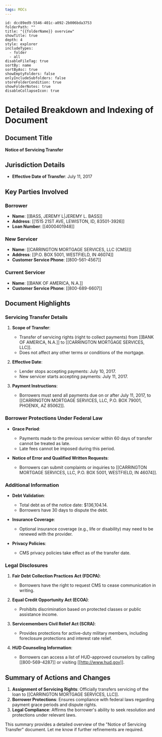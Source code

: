 ```yaml
---
tags: MOCs
---
```

```folder-overview
id: dcc89ed9-5546-401c-a092-2b006bda3753
folderPath: ""
title: "{{folderName}} overview"
showTitle: true
depth: 4
style: explorer
includeTypes:
  - folder
  - all
disableFileTag: true
sortBy: name
sortByAsc: true
showEmptyFolders: false
onlyIncludeSubfolders: false
storeFolderCondition: true
showFolderNotes: true
disableCollapseIcon: true
```

# Detailed Breakdown and Indexing of Document

## Document Title
**Notice of Servicing Transfer**

## Jurisdiction Details
- **Effective Date of Transfer**: July 11, 2017

## Key Parties Involved
### Borrower
- **Name**: [[BASS, JEREMY L|JEREMY L. BASS]]
- **Address**: [[1515 21ST AVE, LEWISTON, ID, 83501-3926]]
- **Loan Number**: [[4000401948]]

### New Servicer
- **Name**: [[CARRINGTON MORTGAGE SERVICES, LLC (CMS)]]
- **Address**: [[P.O. BOX 5001, WESTFIELD, IN 46074]]
- **Customer Service Phone**: [[800-561-4567]]

### Current Servicer
- **Name**: [[BANK OF AMERICA, N.A.]]
- **Customer Service Phone**: [[800-689-6607]]

## Document Highlights

### Servicing Transfer Details
1. **Scope of Transfer**:
   - Transfer of servicing rights (right to collect payments) from [[BANK OF AMERICA, N.A.]] to [[CARRINGTON MORTGAGE SERVICES, LLC]].
   - Does not affect any other terms or conditions of the mortgage.

2. **Effective Date**:
   - Lender stops accepting payments: July 10, 2017.
   - New servicer starts accepting payments: July 11, 2017.

3. **Payment Instructions**:
   - Borrowers must send all payments due on or after July 11, 2017, to [[CARRINGTON MORTGAGE SERVICES, LLC, P.O. BOX 79001, PHOENIX, AZ 85062]].

### Borrower Protections Under Federal Law
- **Grace Period**:
   - Payments made to the previous servicer within 60 days of transfer cannot be treated as late.
   - Late fees cannot be imposed during this period.

- **Notice of Error and Qualified Written Requests**:
   - Borrowers can submit complaints or inquiries to [[CARRINGTON MORTGAGE SERVICES, LLC, P.O. BOX 5001, WESTFIELD, IN 46074]].

### Additional Information
- **Debt Validation**:
   - Total debt as of the notice date: $136,104.14.
   - Borrowers have 30 days to dispute the debt.

- **Insurance Coverage**:
   - Optional insurance coverage (e.g., life or disability) may need to be renewed with the provider.

- **Privacy Policies**:
   - CMS privacy policies take effect as of the transfer date.

### Legal Disclosures
1. **Fair Debt Collection Practices Act (FDCPA)**:
   - Borrowers have the right to request CMS to cease communication in writing.

2. **Equal Credit Opportunity Act (ECOA)**:
   - Prohibits discrimination based on protected classes or public assistance income.

3. **Servicemembers Civil Relief Act (SCRA)**:
   - Provides protections for active-duty military members, including foreclosure protections and interest rate relief.

4. **HUD Counseling Information**:
   - Borrowers can access a list of HUD-approved counselors by calling [[800-569-4287]] or visiting [[http://www.hud.gov]].

## Summary of Actions and Changes
1. **Assignment of Servicing Rights**: Officially transfers servicing of the loan to [[CARRINGTON MORTGAGE SERVICES, LLC]].
2. **Borrower Protections**: Ensures compliance with federal laws regarding payment grace periods and dispute rights.
3. **Legal Compliance**: Affirms the borrower's ability to seek resolution and protections under relevant laws.

This summary provides a detailed overview of the "Notice of Servicing Transfer" document. Let me know if further refinements are required.

